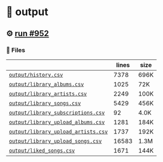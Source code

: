 # 📝  output 

## ⚙️ [run #952](https://github.com/jwenerd/ytm-dl/actions/runs/8678204755)

### 📁 Files

|                                                                         |lines|size|
|-------------------------------------------------------------------------|-----|----|
|[`output/history.csv` ](output/history.csv)                              |7378 |696K|
|[`output/library_albums.csv` ](output/library_albums.csv)                |1025 |72K |
|[`output/library_artists.csv` ](output/library_artists.csv)              |2249 |100K|
|[`output/library_songs.csv` ](output/library_songs.csv)                  |5429 |456K|
|[`output/library_subscriptions.csv` ](output/library_subscriptions.csv)  |92   |4.0K|
|[`output/library_upload_albums.csv` ](output/library_upload_albums.csv)  |1281 |184K|
|[`output/library_upload_artists.csv` ](output/library_upload_artists.csv)|1737 |192K|
|[`output/library_upload_songs.csv` ](output/library_upload_songs.csv)    |16583|1.3M|
|[`output/liked_songs.csv` ](output/liked_songs.csv)                      |1671 |144K|